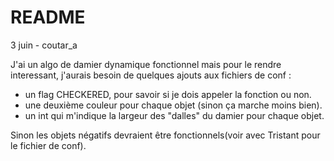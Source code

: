 # README #

3 juin - coutar_a

J'ai un algo de damier dynamique fonctionnel mais pour le rendre interessant, j'aurais besoin de quelques ajouts aux fichiers de conf :

- un flag CHECKERED, pour savoir si je dois appeler la fonction ou non.
- une deuxième couleur pour chaque objet (sinon ça marche moins bien).
- un int qui m'indique la largeur des "dalles" du damier pour chaque objet.

Sinon les objets négatifs devraient être fonctionnels(voir avec Tristant pour le fichier de conf).